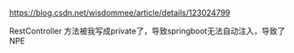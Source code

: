 
https://blog.csdn.net/wisdommee/article/details/123024799


RestController 方法被我写成private了，导致springboot无法自动注入，导致了NPE